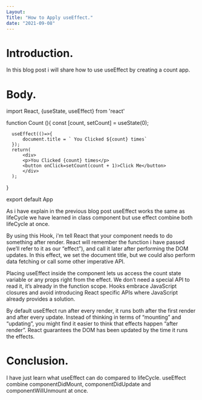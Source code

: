 ```yaml
---
Layout: 
Title: "How to Apply useEffect."
date: "2021-09-08"
---
```


# Introduction.

In this blog post i will share how to use useEffect by creating a count app.

# Body.

  import React, {useState, useEffect} from 'react'

  function Count (){
      const [count, setCount] = useState(0);
      
      useEffect(()=>{
          document.title = ` You Clicked ${count} times`
      });
      return(
          <div>
          <p>You Clicked {count} times</p>
          <button onClick=setCount(count + 1)>Click Me</button>
          </div>
      );
  }

export default App

As i have explain in the previous blog post useEffect works the same as lifeCycle we have learned in class component but use effect combine both lifeCycle at once.

By using this Hook, i'm tell React that your component needs to do something after render. React will remember the function i have passed (we’ll refer to it as our “effect”), and call it later after performing the DOM updates. In this effect, we set the document title, but we could also perform data fetching or call some other imperative API.

 Placing useEffect inside the component lets us access the count state variable or any props right from the effect. We don’t need a special API to read it, it’s already in the function scope. Hooks embrace JavaScript closures and avoid introducing React specific APIs where JavaScript already provides a solution.

By default  useEffect run after every render, it runs both after the first render and after every update. Instead of thinking in terms of “mounting” and “updating”, you might find it easier to think that effects happen “after render”. React guarantees the DOM has been updated by the time it runs the effects.


# Conclusion.

I have just learn what useEffect can do compared to lifeCycle. useEffect combine componentDidMount, componentDidUpdate and componentWillUnmount at once.